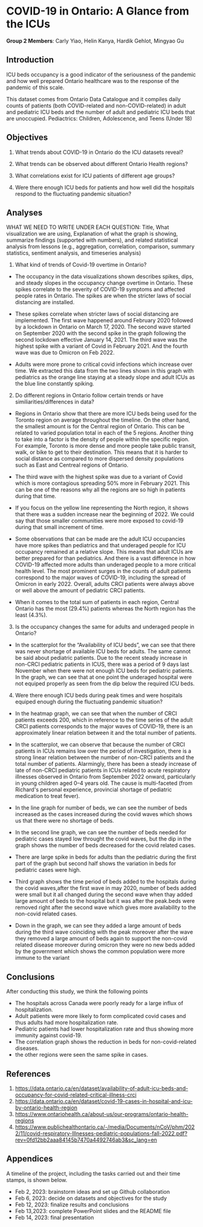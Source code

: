 # COVID-19 in Ontario: A Glance from the ICUs

**Group 2 Members**: Carly Yiao, Helin Kanya, Hardik Gehlot, Mingyao Gu

## Introduction

ICU beds occupancy is a good indicator of the seriousness of the pandemic and how well prepared Ontario healthcare was to the response of the pandemic of this scale.

This dataset comes from Ontario Data Catalogue and it compiles daily counts of patients (both COVID-related and non-COVID-related) in adult and pediatric ICU beds and the number of adult and pediatric ICU beds that are unoccupied. Pediactrics: Children, Adolescence, and Teens (Under 18)

## Objectives

1. What trends about COVID-19 in Ontario do the ICU datasets reveal?

2. What trends can be observed about different Ontario Health regions?

3. What correlations exist for ICU patients of different age groups?

4. Were there enough ICU beds for patients and how well did the hospitals respond to the fluctuating pandemic situation?

## Analyses

WHAT WE NEED TO WRITE UNDER EACH QUESTION: Title, What visualization we are using, Explanation of what the graph is showing, summarize findings (supported with numbers), and related statistical analysis from lessons (e.g., aggregation, correlation, comparison, summary statistics, sentiment analysis, and  timeseries analysis)

1. What kind of trends of Covid-19 overtime in Ontario?
- The occupancy in the data visualizations shown describes spikes, dips, and steady slopes in the occupancy change overtime in Ontario. These spikes correlate to the severity of COVID-19 symptoms and affected people rates in Ontario. The spikes are when the stricter laws of social distancing are installed. 

- These spikes correlate when stricter laws of social distancing are implemented. The first wave happened around February 2020 followed by a lockdown in Ontario on March 17, 2020. The second wave started on September 2020 with the second spike in the graph following the second lockdown effective January 14, 2021. The third wave was the highest spike with a variant of Covid in February 2021. And the fourth wave was due to Omicron on Feb 2022. 

- Adults were more prone to critical covid infections which increase over time. We extracted this data from the two lines shown in this graph with pediatrics as the orange line staying at a steady slope and adult ICUs as the blue line constantly spiking. 

2. Do different regions in Ontario follow certain trends or have similiarities/differences in data?
- Regions in Ontario show that there are more ICU beds being used for the Toronto region on average throughout the timeline. On the other hand, the smallest amount is for the Central region of Ontario. This can be related to varied population total in each of the 5 regions. Another thing to take into a factor is the density of people within the specific region. For example, Toronto is more dense and more people take public transit, walk, or bike to get to their destination. This means that it is harder to social distance as compared to more dispersed density populations such as East and Centreal regions of Ontario. 

- The third wave with the highest spike was due to a variant of Covid which is more contagious spreading 50% more in February 2021. This can be one of the reasons why all the regions are so high in patients during that time. 

- If you focus on the yellow line representing the North region, it shows that there was a sudden increase near the beginning of 2022. We could say that those smaller communities were more exposed to covid-19 during that small increment of time. 

- Some observations that can be made are the adult ICU occupancies have more spikes than pediatrics and that underaged people for ICU occupancy remained at a relative slope. This means that adult ICUs are better prepared for than pediatrics. And there is a vast difference in how COVID-19 affected more adults than underaged people to a more critical health level. The most prominent surges in the counts of adult patients correspond to the major waves of COVID-19, including the spread of Omicron in early 2022. Overall, adults CRCI patients were always above or well above the amount of pediatric CRCI patients.

- When it comes to the total sum of patients in each region, Central Ontario has the most (29.4%) patients whereas the North region has the least (4.3%).

3. Is the occupancy changes the same for adults and underaged people in Ontario?
- In the scatterplot for the “Availability of ICU beds”, we can see that there was never shortage of available ICU beds for adults. The same cannot be said about pediatric patients. Due to the recent steady increase in non-CRCI pediatric patients in ICUS, there was a period of 9 days last November when there were not enough ICU beds for pediatric patients. In the graph, we can see that at one point the underaged hospital were not equiped properly as seen from the dip below the required ICU beds. 

4. Were there enough ICU beds during peak times and were hospitals equiped enough during the fluctuating pandemic situation?
- In the heatmap graph, we can see that when the number of CRCI patients exceeds 200, which in reference to the time series of the adult CRCI patients corresponds to the major waves of COVID-19, there is an approximately linear relation between it and the total number of patients.

- In the scatterplot, we can observe that because the number of CRCI patients in ICUs remains low over the period of investigation, there is a strong linear relation between the number of non-CRCI patients and the total number of patients. Alarmingly, there has been a steady increase of late of non-CRCI pediatric patients in ICUs related to acute respiratory illnesses observed in Ontario from September 2022 onward, particularly in young children aged 0–4 years old. The cause is multi-faceted (from Richard's personal experience, provincial shortage of pediatric medication to treat fever).
- In the line graph for number of beds, we can see the number of beds increased as the cases increased during the covid waves which shows us that there were no shortage of beds. 
- In the second line graph, we can see the number of beds needed for pediatric cases stayed low throught the covid waves, but the dip in the graph shows the number of beds decreased for the covid related cases.
- There are large spike in beds for adults than the pediatric during the first part of the graph but second half shows the variation in beds for pediatric cases were high.
- Third graph shows the time period of beds added to the hospitals during the covid waves,after the first wave in may 2020, number of beds added were small but it all changed during the second wave when thay added large amount of beds to the hospital but it was after the peak.beds were removed right after the second wave which gives more availability to the non-covid related cases.
- Down in the graph, we can see they added a large amount of beds during the third wave coinciding with the peak moreover after the wave they removed a large amount of beds again to support the non-covid related disease moreover during omicron they were no new beds added by the government which shows the common population were more immune to the variant
	
## Conclusions
After conducting this study, we think the following points
- The hospitals across Canada were poorly ready for a large influx of hospitalization. 
- Adult patients were more likely to form complicated covid cases and thus adults had more hospitalization rate.
- Pediatric patients had lower hospitalization rate and thus showing more immunity against covid-19.
- The correlation graph shows the reduction in beds for non-covid-related diseases. 
- the other regions were seen the same spike in cases.

## References

1. https://data.ontario.ca/en/dataset/availability-of-adult-icu-beds-and-occupancy-for-covid-related-critical-illness-crci
2. https://data.ontario.ca/en/dataset/covid-19-cases-in-hospital-and-icu-by-ontario-health-region
3. https://www.ontariohealth.ca/about-us/our-programs/ontario-health-regions
4. https://www.publichealthontario.ca/-/media/Documents/nCoV/phm/2022/11/covid-respiratory-Illnesses-pediatric-populations-fall-2022.pdf?rev=0fd12bb2aaa84145b7470a4492746ab3&sc_lang=en

## Appendices

A timeline of the project, including the tasks carried out and their time stamps, is shown below.

- Feb 2, 2023: brainstorm ideas and set up Github collaboration
- Feb 6, 2023: decide on datasets and objectives for the study
- Feb 12, 2023: finalize results and conclusions
- Feb 13,2023: complete PowerPoint slides and the README file
- Feb 14, 2023: final presentation
